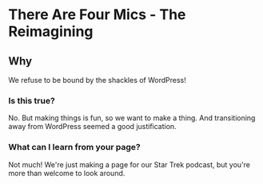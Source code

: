 # There Are Four Mics - The Reimagining

## Why

We refuse to be bound by the shackles of WordPress!

### Is this true?

No. But making things is fun, so we want to make a thing. And transitioning away from WordPress seemed a good justification.

### What can I learn from your page?

Not much! We're just making a page for our Star Trek podcast, but you're more than welcome to look around.
